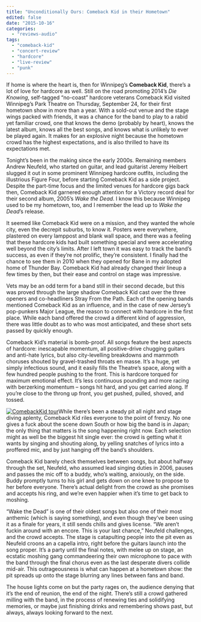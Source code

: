 ```yaml
---
title: "Unconditionally Ours: Comeback Kid in their Hometown"
edited: false
date: "2015-10-16"
categories:
  - "reviews-audio"
tags:
  - "comeback-kid"
  - "concert-review"
  - "hardcore"
  - "live-review"
  - "punk"
---
```


If home is where the heart is, then for Winnipeg’s **Comeback Kid**, there’s a lot of love for hardcore as well. Still on the road promoting 2014’s _Die Knowing_, self-tagged “no-coast” hardcore veterans Comeback Kid visited Winnipeg’s Park Theatre on Thursday, September 24, for their first hometown show in more than a year. With a sold-out venue and the stage wings packed with friends, it was a chance for the band to play to a rabid yet familiar crowd, one that knows the demo (probably by heart), knows the latest album, knows all the best songs, and knows what is unlikely to ever be played again. It makes for an explosive night because the hometown crowd has the highest expectations, and is also thrilled to have its expectations met.

Tonight’s been in the making since the early 2000s. Remaining members Andrew Neufeld, who started on guitar, and lead guitarist Jeremy Heibert slugged it out in some prominent Winnipeg hardcore outfits, including the illustrious Figure Four, before starting Comeback Kid as a side project. Despite the part-time focus and the limited venues for hardcore gigs back then, Comeback Kid garnered enough attention for a Victory record deal for their second album, 2005’s _Wake the Dead_. I know this because Winnipeg used to be my hometown, too, and I remember the lead up to _Wake the Dead_’s release.

It seemed like Comeback Kid were on a mission, and they wanted the whole city, even the decrepit suburbs, to know it. Posters were everywhere, plastered on every lamppost and blank wall space, and there was a feeling that these hardcore kids had built something special and were accelerating well beyond the city’s limits. After I left town it was easy to track the band’s success, as even if they’re not prolific, they’re consistent. I finally had the chance to see them in 2010 when they opened for Bane in my adopted home of Thunder Bay. Comeback Kid had already changed their lineup a few times by then, but their ease and control on stage was impressive.

Vets may be an odd term for a band still in their second decade, but this was proved through the large shadow Comeback Kid cast over the three openers and co-headliners Stray From the Path. Each of the opening bands mentioned Comeback Kid as an influence, and in the case of new Jersey’s pop-punkers Major League, the reason to connect with hardcore in the first place. While each band offered the crowd a different kind of aggression, there was little doubt as to who was most anticipated, and these short sets passed by quickly enough.

Comeback Kid’s material is bomb-proof. All songs feature the best aspects of hardcore: inescapable momentum, all positive-drive chugging guitars and anti-hate lyrics, but also city-levelling breakdowns and mammoth choruses shouted by gravel-trashed throats en masse. It’s a huge, yet simply infectious sound, and it easily fills the Theatre’s space, along with a few hundred people pushing to the front. This is hardcore torqued for maximum emotional effect. It’s less continuous pounding and more racing with berzerking momentum – songs hit hard, and you get carried along. If you’re close to the throng up front, you get pushed, pulled, shoved, and tossed.

[![ComebackKid tour](https://hellbound.ca/wp-content/uploads/2015/10/ComebackKid-tour.jpg)](https://hellbound.ca/wp-content/uploads/2015/10/ComebackKid-tour.jpg)While there’s been a steady pit all night and stage diving aplenty, Comeback Kid riles everyone to the point of frenzy. No one gives a fuck about the scene down South or how big the band is in Japan; the only thing that matters is the song happening right now. Each selection might as well be the biggest hit single ever: the crowd is getting what it wants by singing and shouting along, by yelling snatches of lyrics into a proffered mic, and by just hanging off the band’s shoulders.

Comeback Kid barely check themselves between songs, but about halfway through the set, Neufeld, who assumed lead singing duties in 2006, pauses and passes the mic off to a buddy, who’s waiting, anxiously, on the side. Buddy promptly turns to his girl and gets down on one knee to propose to her before everyone. There’s actual delight from the crowd as she promises and accepts his ring, and we’re even happier when it’s time to get back to moshing.

“Wake the Dead” is one of their oldest songs but also one of their most anthemic (which is saying something), and even though they’ve been using it as a finale for years, it still sends chills and gives license. “We aren’t fuckin around with an encore. This is your last chance,” Neufeld challenges, and the crowd accepts. The stage is catapulting people into the pit even as Neufeld croons an a capella intro, right before the guitars launch into the song proper. It’s a party until the final notes, with melee up on stage, an ecstatic moshing gang commandeering their own microphone to pace with the band through the final chorus even as the last desperate divers collide mid-air. This outrageousness is what can happen at a hometown show: the pit spreads up onto the stage blurring any lines between fans and band.

The house lights come on but the party rages on, the audience denying that it’s the end of reunion, the end of the night. There’s still a crowd gathered milling with the band, in the process of renewing ties and solidifying memories, or maybe just finishing drinks and remembering shows past, but always, always looking forward to the next.

